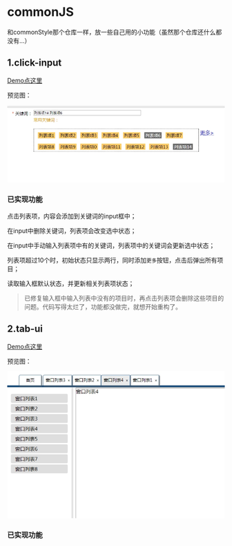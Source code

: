 # commonJS

和commonStyle那个仓库一样，放一些自己用的小功能（虽然那个仓库还什么都没有...）

## 1.click-input

[Demo点这里](https://life1st.github.io/commonJS/click-input/index.html)

预览图：

![](./click-input/imgs/2017-8-31_22-17-23.jpg)

### 已实现功能

点击列表项，内容会添加到关键词的input框中；

在input中删除关键词，列表项会改变选中状态；

在input中手动输入列表项中有的关键词，列表项中的关键词会更新选中状态；

列表项超过10个时，初始状态只显示两行，同时添加`更多`按钮，点击后弹出所有项目；

读取输入框默认状态，并更新相关列表项状态；

>已修复输入框中输入列表中没有的项目时，再点击列表项会删除这些项目的问题。代码写得太烂了，功能都没做完，就想开始重构了。

## 2.tab-ui

[Demo点这里](https://life1st.github.io/commonJS/tab-ui/index.html)

预览图：

![](./tab-ui/imgs/2017-9-1_15-14-3.jpg)

### 已实现功能




